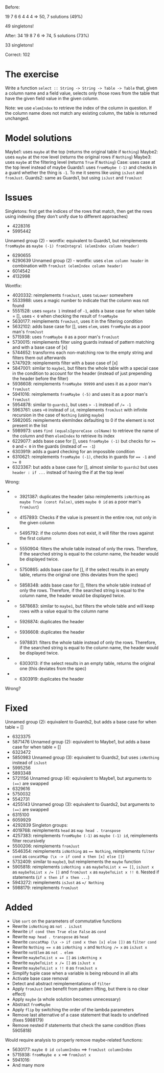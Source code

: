 Before:

19
7
6
6
4
4
4
=> 50, 7 solutions (49%)

49 singletons!

After:
34
19
8
7
6
=> 74, 5 solutions (73%)

33 singletons!

Correct: 102

# The exercise

Write a function `select :: String -> String -> Table -> Table` that, given a column name and a field value, selects only those rows from the table that have the given field value in the given column.

Note: we use `elemIndex` to retrieve the index of the column in question. If the column name does not match any existing column, the table is returned unchanged.

# Model solutions

Maybe1: uses `maybe` at the top (returns the original table if `Nothing`)
Maybe2: uses `maybe` at the row level (returns the original rows if `Nothing`)
Maybe3: uses `maybe` at the filtering level (returns `True` if `Nothing`)
Case: uses case at the top level instead of maybe
Guards1: uses `fromMaybe (-1)` and checks in a guard whether the thing is `-1`. To me it seems like using `isJust` and `fromJust`.
Guards2: same as Guards1, but using `isJust` and `fromJust`

# Issues

Singletons: first get the indices of the rows that match, then get the rows using indexing (they don't unify due to different approaches)
* 4228316
* 5995442

Unnamed group (2) - wontfix: equivalent to Guards1, but reimplements `fromMaybe` as `maybe (-1) fromIntegral (elemIndex column header)`
* 6290655
* 6290639
Unnamed group (2) - wontfix: uses `elem column header` in combination with `fromJust (elemIndex column header)`
* 6014542
* 4132998

Wontfix:
* 4020332: reimplements `fromJust`, uses `toLower` somewhere
* 5533988: uses a magic number to indicate that the column was not found
* 5551528: uses `negate 1` instead of `-1`, adds a base case for when table = [], uses `< 0` when checking the result of `fromMaybe`
* 5630177: reimplements `fromJust`, uses it in the filtering condition
* 5632102: adds base case for [], uses `elem`, uses `fromMaybe` as a poor man's `fromJust`
* 5715938: uses `fromMaybe 0` as a poor man's `fromJust`
* 5730015: reimplements filter using guards instead of pattern matching and with a base case of [x]
* 5744652: transforms each non-matching row to the empty string and filters them out afterwards
* 5747929: reimplements filter with a base case of [x]
* 5847001: similar to `maybe1`, but filters the whole table with a special case in the condition to account for the header (instead of just prepending the header before the filter)
* 5936608: reimplements `fromMaybe 99999` and uses it as a poor man's `fromJust`
* 5941016: reimplements `fromMaybe (-5)` and uses it as a poor man's `fromJust`
* 5954878: similar to `guards1`, but uses `> -1` instead of `/= -1`
* 5963761: uses `+0` instead of `id`, reimplements `fromJust` with infinite recursion in the case of `Nothing` (using `maybe`)
* 5982065: reimplements elemIndex defaulting to 0 if the element is not present in the list
* 5989973: uses `find (equalsIgnoreCase colName)` to retrieve the name of the column and then `elemIndex` to retrieve its index
* 6229077: adds base case for [], uses `fromMaybe (-1)` but checks for `>= 0` and `< 0` in the guards (instead of `== -1`)
* 6303919: adds a guard checking for an impossible condition
* 6310621: reimplements `fromMaybe (-1)`, checks in guards for `== -1` and `>= 0`
* 6323367: but adds a base case for [], almost similar to `guards2` but uses `header : if ...` instead of having the if at the top level

Wrong:
* + 3921387: duplicates the header (also reimplements `isNothing` as `maybe True (const False)`, uses `maybe 0 id` as a poor man's `fromJust`)
* + 4157893: Checks if the value is present in the entire row, not only in the given column
* + 5495792: if the column does not exist, it will filter the rows against the first column
* + 5550904: filters the whole table instead of only the rows. Therefore, if the searched string is equal to the column name, the header would be displayed twice.
* + 5750865: adds base case for [], if the select results in an empty table, returns the original one (this deviates from the spec)
* + 5858348: adds base case for [], filters the whole table instead of only the rows. Therefore, if the searched string is equal to the column name, the header would be displayed twice.
* + 5878683: similar to `maybe1`, but filters the whole table and will keep rows with a value equal to the column name
* + 5926874: duplicates the header
* + 5936608: duplicates the header
* + 5978831: filters the whole table instead of only the rows. Therefore, if the searched string is equal to the column name, the header would be displayed twice.
* + 6303013: if the select results in an empty table, returns the original one (this deviates from the spec)
* + 6303919: duplicates the header

Wrong?

# Fixed

Unnamed group (2): equivalent to Guards2, but adds a base case for when table = []
* 6323375
* 5871476
Unnamed group (2): equivalent to Maybe1, but adds a base case for when table = []
* 6323472
* 5850983
Unnamed group (3): equivalent to Guards2, but uses `isNothing` instead of `isJust`
* 5995256
* 5893348
* 5721156
Unnamed group (4): equivalent to Maybe1, but arguments to `(==)` are swapped
* 6329616
* 5750032
* 5542731
* 4255143
Unnamed group (3): equivalent to Guards2, but arguments to `(==)` are swapped
* 6315100
* 6059929
* 4292839
Singleton groups:
* 4019768: reimplements `head` as `map head . transpose`
* 4257383: reimplements `fromMaybe (-1)` as `maybe (-1) id`, reimplements filter recursively
* 5500206: reimplements `fromJust`
* 5546354: reimplements `isNothing` as `== Nothing`, reimplements `filter cond` as `concatMap (\x -> if cond x then [x] else [])`
* 5732409: similar to `maybe3`, but reimplements the `maybe` function
* 5905818: reimplements `isNothing x` as `maybeToList x == []`, `isJust x` as `maybeToList x /= []` and `fromJust x` as `maybeToList x !! 0`. Nested if statements (`if x then if x then ...`)
* 5943272: reimplements `isJust` as `=/ Nothing`
* 5988179: reimplements `fromJust`

# Added

* Use `sort` on the parameters of commutative functions
* Rewrite `isNothing` as `not . isJust`
* Rewrite `if cond then True else False` as `cond`
* Rewrite `map head . transpose` as `head`
* Rewrite `concatMap (\x -> if cond x then [x] else [])` as `filter cond`
* Rewrite `Nothing == x` as `isNothing x` and `Nothing /= x` as `isJust x`
* Rewrite `notElem` as `not . elem`
* Rewrite `maybeToList x == []` as `isNothing x`
* Rewrite `maybeToList x /= []` as `isJust x`
* Rewrite `maybeToList x !! 0` as `fromJust x`
* Simplify tuple case when a variable is being rebound in all alts
* Activate base case removal
* Detect and abstract reimplementations of `filter`
* Apply `fromJust` (we benefit from pattern lifting, but there is no clear effect)
* Apply `maybe` (a whole solution becomes unnecessary)
* Abstract `fromMaybe`
* Apply `flip` by switching the order of the lambda parameters
* Remove last alternative of a case statement that leads to undefined (fixes 5988179)
* Remove nested if statements that check the same condition (fixes 5905818)

Would require analysis to properly remove maybe-related functions:
* 5630177: `maybe 0 id columnIndex` ==> `fromJust columnIndex`
* 5715938: `fromMaybe e x` ==> `fromJust x`
* 5941016:
* And many more
